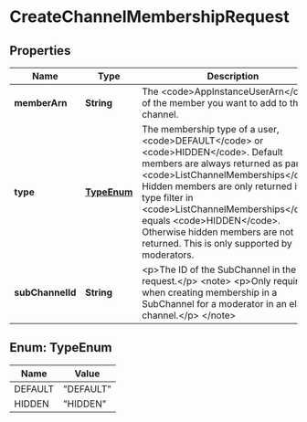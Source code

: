 

# CreateChannelMembershipRequest


## Properties

| Name | Type | Description | Notes |
|------------ | ------------- | ------------- | -------------|
|**memberArn** | **String** | The &lt;code&gt;AppInstanceUserArn&lt;/code&gt; of the member you want to add to the channel. |  |
|**type** | [**TypeEnum**](#TypeEnum) | The membership type of a user, &lt;code&gt;DEFAULT&lt;/code&gt; or &lt;code&gt;HIDDEN&lt;/code&gt;. Default members are always returned as part of &lt;code&gt;ListChannelMemberships&lt;/code&gt;. Hidden members are only returned if the type filter in &lt;code&gt;ListChannelMemberships&lt;/code&gt; equals &lt;code&gt;HIDDEN&lt;/code&gt;. Otherwise hidden members are not returned. This is only supported by moderators. |  |
|**subChannelId** | **String** | &lt;p&gt;The ID of the SubChannel in the request.&lt;/p&gt; &lt;note&gt; &lt;p&gt;Only required when creating membership in a SubChannel for a moderator in an elastic channel.&lt;/p&gt; &lt;/note&gt; |  [optional] |



## Enum: TypeEnum

| Name | Value |
|---- | -----|
| DEFAULT | &quot;DEFAULT&quot; |
| HIDDEN | &quot;HIDDEN&quot; |



